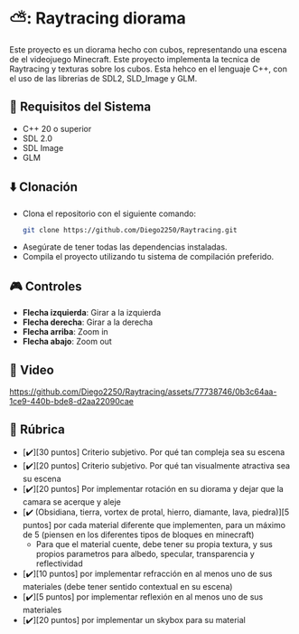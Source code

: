# ⛅: Raytracing diorama

Este proyecto es un diorama hecho con cubos, representando una escena de el videojuego Minecraft. Este proyecto implementa la tecnica de Raytracing y texturas sobre los cubos. Esta hehco en el lenguaje C++, con el uso de las librerias de SDL2, SLD_Image y GLM.

## 🔻 Requisitos del Sistema
- C++ 20 o superior
- SDL 2.0
- SDL Image
- GLM
  
## ⬇️ Clonación

- Clona el repositorio con el siguiente comando:
  ```bash
  git clone https://github.com/Diego2250/Raytracing.git
  ```
- Asegúrate de tener todas las dependencias instaladas.
- Compila el proyecto utilizando tu sistema de compilación preferido.

## 🎮 Controles

- **Flecha izquierda**: Girar a la izquierda
- **Flecha derecha**: Girar a la derecha
- **Flecha arriba**: Zoom in
- **Flecha abajo**: Zoom out


## 🎦 Video
https://github.com/Diego2250/Raytracing/assets/77738746/0b3c64aa-1ce9-440b-bde8-d2aa22090cae

## 💯 Rúbrica
- [✔️][30 puntos] Criterio subjetivo. Por qué tan compleja sea su escena
- [✔️][20 puntos] Criterio subjetivo. Por qué tan visualmente atractiva sea su escena
- [✔️][20 puntos] Por implementar rotación en su diorama y dejar que la camara se acerque y aleje
- [✔️ (Obsidiana, tierra, vortex de protal, hierro, diamante, lava, piedra)][5 puntos] por cada material diferente que implementen, para un máximo de 5 (piensen en los diferentes tipos de bloques en minecraft)
  - Para que el material cuente, debe tener su propia textura, y sus propios parametros para albedo, specular, transparencia y reflectividad
- [✔️][10 puntos] por implementar refracción en al menos uno de sus materiales (debe tener sentido contextual en su escena)
- [✔️][5 puntos] por implementar reflexión en al menos uno de sus materiales
- [✔️][20 puntos] por implementar un skybox para su material
